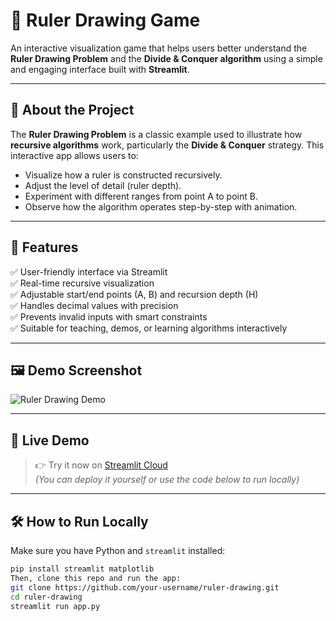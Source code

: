 # 📏 Ruler Drawing Game

An interactive visualization game that helps users better understand the **Ruler Drawing Problem** and the **Divide & Conquer algorithm** using a simple and engaging interface built with **Streamlit**.

---

## 🧠 About the Project

The **Ruler Drawing Problem** is a classic example used to illustrate how **recursive algorithms** work, particularly the **Divide & Conquer** strategy. This interactive app allows users to:

- Visualize how a ruler is constructed recursively.
- Adjust the level of detail (ruler depth).
- Experiment with different ranges from point A to point B.
- Observe how the algorithm operates step-by-step with animation.

---

## 🚀 Features

✅ User-friendly interface via Streamlit  
✅ Real-time recursive visualization  
✅ Adjustable start/end points (A, B) and recursion depth (H)  
✅ Handles decimal values with precision  
✅ Prevents invalid inputs with smart constraints  
✅ Suitable for teaching, demos, or learning algorithms interactively

---

## 🖼️ Demo Screenshot

![Ruler Drawing Demo](https://your-image-link-if-any.com/demo.png)

---

## 🔗 Live Demo

> 👉 Try it now on [Streamlit Cloud](https://your-deployment-link.streamlit.app)  
> *(You can deploy it yourself or use the code below to run locally)*

---

## 🛠️ How to Run Locally

Make sure you have Python and `streamlit` installed:

```bash
pip install streamlit matplotlib
Then, clone this repo and run the app:
git clone https://github.com/your-username/ruler-drawing.git
cd ruler-drawing
streamlit run app.py
```
